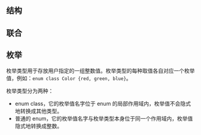 ## 结构

## 联合

## 枚举

枚举类型用于存放用户指定的一组整数值。枚举类型的每种取值各自对应一个枚举值，例如：`enum class Color {red, green, blue}`。

枚举类型分为两种：  

*  enum class，它的枚举值名字位于 enum 的局部作用域内，枚举值不会隐式地转换成其他类型。
* 普通的 enum，它的枚举值名字与枚举类型本身位于同一个作用域内，枚举值隐式地转换成整数。

 